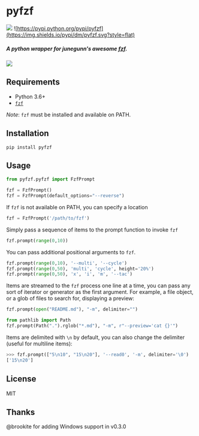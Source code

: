 pyfzf
=====

![](https://img.shields.io/badge/license-MIT-green.svg?style=flat)
![https://pypi.python.org/pypi/pyfzf](https://img.shields.io/pypi/dm/pyfzf.svg?style=flat)
   
##### A python wrapper for *junegunn*'s awesome [fzf](https://github.com/junegunn/fzf).

![](https://raw.githubusercontent.com/nk412/pyfzf/master/pyfzf.gif)

Requirements
------------

* Python 3.6+
* [`fzf`](https://github.com/junegunn/fzf)

*Note*: `fzf` must be installed and available on PATH.

Installation
------------
	pip install pyfzf

Usage
-----

```python
from pyfzf.pyfzf import FzfPrompt

fzf = FzfPrompt()
fzf = FzfPrompt(default_options="--reverse")
```

If `fzf` is not available on PATH, you can specify a location

```python
fzf = FzfPrompt('/path/to/fzf')
```

Simply pass a sequence of items to the prompt function to invoke `fzf`

```python
fzf.prompt(range(0,10))
```

You can pass additional positional arguments to `fzf`.

```python
fzf.prompt(range(0,10), '--multi', '--cycle')
fzf.prompt(range(0,50), 'multi', 'cycle', height='20%')
fzf.prompt(range(0,50), 'x', 'i', 'm', '--tac')
```

Items are streamed to the `fzf` process one line at a time, you can pass
any sort of iterator or generator as the first argument. For example, a file object,
or a glob of files to search for, displaying a preview:

```python
fzf.prompt(open("README.md"), "-m", delimiter="")

from pathlib import Path
fzf.prompt(Path(".").rglob("*.md"), "-m", r"--preview='cat {}'")
```

Items are delimited with `\n` by default, you can also change the delimiter (useful for multiline items):

```python
>>> fzf.prompt(["5\n10", "15\n20"], '--read0', '-m', delimiter='\0')
['15\n20']
```

License
-------
MIT

Thanks
------
@brookite for adding Windows support in v0.3.0

